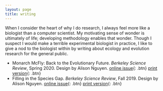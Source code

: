 ```yaml
---
layout: page
title: writing
---
```


When I consider the heart of why I do research, I always feel more like a biologist than a computer scientist. My motivating sense of wonder is ultimately of life; developing methodology enables that wonder. Though I suspect I would make a terrible experimental biologist in practice, I like to give a nod to the biologist within by writing about ecology and evolution research for the general public. 
- Monarch McFly: Back to the Evolutionary Future. *Berkeley Science Review*, Spring 2020. Design by Alison Nguyen. [online issue](https://berkeleysciencereview.com/article/2020/05/10/monarch-mcfly-back-to-the-evolutionary-future){: .btn} [print version](/writing/bsr_spring2020.pdf){: .btn}
- Filling in the Species Gap. *Berkeley Science Review*, Fall 2019. Design by Alison Nguyen. [online issue](https://berkeleysciencereview.com/article/2019/12/04/filling-in-the-species-gap){: .btn} [print version](/writing/bsr_fall2019.pdf){: .btn}


<br>